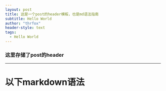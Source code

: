 ```yaml
---
layout: post
title: 这是一个post的header模板，也是md语法指南
subtitle: Hello World
author: "thrfox"
header-style: text
tags:
  - Hello World
---
```


### 这里存储了post的header
----------

# 以下markdown语法
